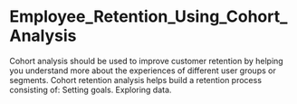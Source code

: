 # Employee_Retention_Using_Cohort_Analysis
Cohort analysis should be used to improve customer retention by helping you understand more about the experiences of different user groups or segments. Cohort retention analysis helps build a retention process consisting of: Setting goals. Exploring data.
